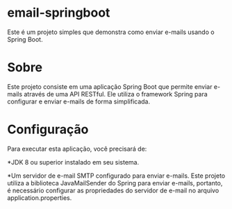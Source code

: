 # email-springboot
 
Este é um projeto simples que demonstra como enviar e-mails usando o Spring Boot.

# Sobre
Este projeto consiste em uma aplicação Spring Boot que permite enviar e-mails através de uma API RESTful. Ele utiliza o framework Spring para configurar e enviar e-mails de forma simplificada.

# Configuração
Para executar esta aplicação, você precisará de:

*JDK 8 ou superior instalado em seu sistema.

*Um servidor de e-mail SMTP configurado para enviar e-mails. Este projeto utiliza a biblioteca JavaMailSender do Spring para enviar e-mails, portanto, é necessário configurar as propriedades do servidor de e-mail no arquivo application.properties.
